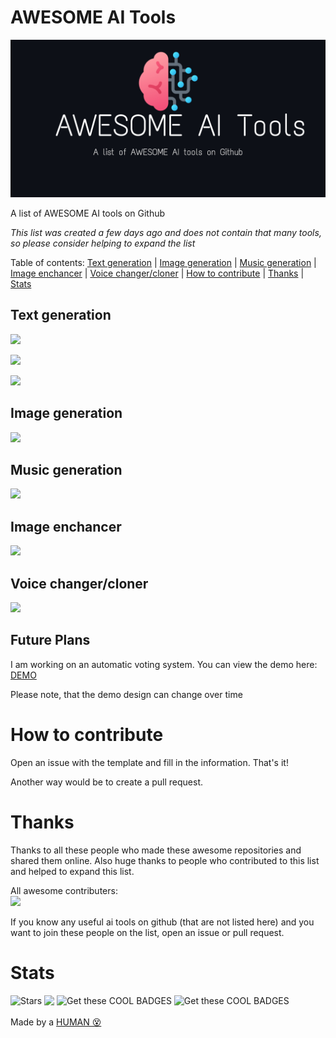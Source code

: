 # AWESOME AI Tools

![Banner](https://raw.githubusercontent.com/JMcrafter26/awesome-ai-tools/main/.github/banner.jpg)

A list of AWESOME AI tools on Github

*This list was created a few days ago and does not contain that many tools, so please consider helping to expand the list*

<div>Table of contents: <a href="#text-generation">Text generation</a> | <a href="#image-generation">Image generation</a> | <a href="#music-generation">Music generation</a> | <a href="#image-enchancer">Image enchancer</a> | <a href="#voice-changercloner">Voice changer/cloner</a> | <a href="#how-to-contribute">How to contribute</a> | <a href="#thanks">Thanks</a> | <a href="#stats">Stats</a></div> 


## Text generation

<a href="https://github.com/cocktailpeanut/dalai" ><img src="https://opengraph.githubassets.com/727/cocktailpeanut/dalai" ></a>

<a href="https://github.com/Torantulino/Auto-GPT" ><img src="https://opengraph.githubassets.com/727/Torantulino/Auto-GPT" ></a>

<a href="https://github.com/reworkd/AgentGPT" ><img src="https://opengraph.githubassets.com/727/reworkd/AgentGPT" ></a>

## Image generation 

<a href="https://github.com/CompVis/stable-diffusion" ><img src="https://opengraph.githubassets.com/727/CompVis/stable-diffusion" ></a>

## Music generation

<a href="https://github.com/openai/jukebox" ><img src="https://opengraph.githubassets.com/727/openai/jukebox" ></a>

## Image enchancer

<a href="https://github.com/xinntao/Real-ESRGAN" ><img src="https://opengraph.githubassets.com/727/xinntao/Real-ESRGAN" ></a>

## Voice changer/cloner

<a href="https://github.com/CorentinJ/Real-Time-Voice-Cloning"><img src="https://opengraph.githubassets.com/727/CorentinJ/Real-Time-Voice-Cloning"></a>

## Future Plans

I am working on an automatic voting system. You can view the demo here: [DEMO](https://jmcrafter26.github.io/awesome-ai-tools/list/)

Please note, that the demo design can change over time

# How to contribute

Open an issue with the template and fill in the information. That's it! 

Another way would be to create a pull request.

# Thanks

Thanks to all these people who made these awesome repositories and shared them online.
Also huge thanks to people who contributed to this list and helped to expand this list.

All awesome contributers:
<br/>
<a href="https://github.com/JMcrafter26/awesome-ai-tools/graphs/contributors">
<img src="https://contrib.rocks/image?repo=JMcrafter26/awesome-ai-tools" /> <a>

If you know any useful ai tools on github (that are not listed here) and you want to join these people on the list, open an issue or pull request.

# Stats

<a href="https://github.com/JMcrafter26/awesome-ai-tools/stargazers" target="_blank"><img src="https://api.jm26.net/badge/beta?url=https://shields.io/github/stars/jmcrafter26/awesome-ai-tools.json&color=FFDB2D&label=Stars" height="20px" alt="Stars " style="display: inline-block; vertical-align: middle;"></a>
<a href="https://github.com/JMcrafter26/awesome-ai-tools/graphs/contributors" target="_blank"><img src="https://api.jm26.net/badge/beta?url=https://img.shields.io/github/contributors/jmcrafter26/awesome-ai-tools.json&color=blue&format=cap" height="20px" style="display: inline-block; vertical-align: middle;"></a>
<img src="https://api.jm26.net/badge/beta.php?url=https://api.countapi.xyz/hit/jmcrafter26/ai-tools-list.json&label=Repo%20visits&color=green" height="20px" alt="Get these COOL BADGES" style="display: inline-block; vertical-align: middle;">
<a href="https://github.com/JMcrafter26/php-badges" target="_blank"><img src="https://api.jm26.net/badge/beta?g&label=Get%20these&icon=f41b&message=COOL%20BADGES&color=de4ff4" height="20px" alt="Get these COOL BADGES" style="display: inline-block; vertical-align: middle;"></a>

Made by a [HUMAN 😵](https://github.com/JMcrafter26)
